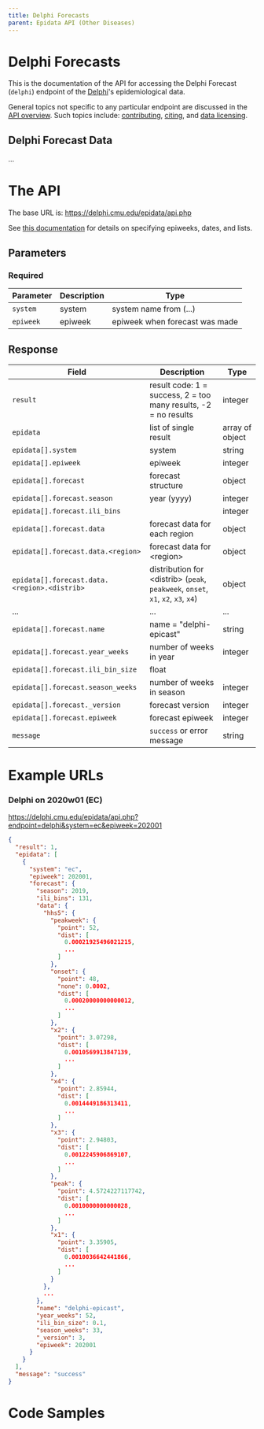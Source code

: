 ```yaml
---
title: Delphi Forecasts
parent: Epidata API (Other Diseases)
---
```


# Delphi Forecasts

This is the documentation of the API for accessing the Delphi Forecast (`delphi`) endpoint of
the [Delphi](https://delphi.cmu.edu/)'s epidemiological data.

General topics not specific to any particular endpoint are discussed in the
[API overview](README.md). Such topics include:
[contributing](README.md#contributing), [citing](README.md#citing), and
[data licensing](README.md#data-licensing).

## Delphi Forecast Data

... <!-- TODO -->

# The API

The base URL is: https://delphi.cmu.edu/epidata/api.php

See [this documentation](README.md) for details on specifying epiweeks, dates, and lists.

## Parameters

### Required

| Parameter | Description | Type |
| --- | --- | --- |
| `system` | system | system name from (...) <!-- TODO --> |
| `epiweek` | epiweek | epiweek when forecast was made |

## Response

| Field | Description | Type |
| --- | --- | --- |
| `result` | result code: 1 = success, 2 = too many results, -2 = no results | integer |
| `epidata` | list of single result | array of object |
| `epidata[].system` | system | string |
| `epidata[].epiweek` | epiweek | integer |
| `epidata[].forecast` | forecast structure | object |
| `epidata[].forecast.season` | year (yyyy) | integer |
| `epidata[].forecast.ili_bins` | | integer |
| `epidata[].forecast.data` | forecast data for each region | object |
| `epidata[].forecast.data.<region>` | forecast data for \<region\> | object |
| `epidata[].forecast.data.<region>.<distrib>` | distribution for \<distrib\> (`peak`, `peakweek`, `onset`, `x1`, `x2`, `x3`, `x4`) | object |
| ... | ... | ... | <!-- TODO -->
| `epidata[].forecast.name` | name = "delphi-epicast" | string |
| `epidata[].forecast.year_weeks` | number of weeks in year | integer |
| `epidata[].forecast.ili_bin_size` | float |
| `epidata[].forecast.season_weeks` | number of weeks in season | integer |
| `epidata[].forecast._version` | forecast version | integer |
| `epidata[].forecast.epiweek` | forecast epiweek | integer |
| `message` | `success` or error message | string |

# Example URLs

### Delphi on 2020w01 (EC)
https://delphi.cmu.edu/epidata/api.php?endpoint=delphi&system=ec&epiweek=202001

```json
{
  "result": 1,
  "epidata": [
    {
      "system": "ec",
      "epiweek": 202001,
      "forecast": {
        "season": 2019,
        "ili_bins": 131,
        "data": {
          "hhs5": {
            "peakweek": {
              "point": 52,
              "dist": [
                0.00021925496021215,
                ...
              ]
            },
            "onset": {
              "point": 48,
              "none": 0.0002,
              "dist": [
                0.00020000000000012,
                ...
              ]
            },
            "x2": {
              "point": 3.07298,
              "dist": [
                0.0010569913847139,
                ...
              ]
            },
            "x4": {
              "point": 2.85944,
              "dist": [
                0.0014449186313411,
                ...
              ]
            },
            "x3": {
              "point": 2.94803,
              "dist": [
                0.0012245906869107,
                ...
              ]
            },
            "peak": {
              "point": 4.5724227117742,
              "dist": [
                0.0010000000000028,
                ...
              ]
            },
            "x1": {
              "point": 3.35905,
              "dist": [
                0.0010036642441866,
                ...
              ]
            }
          },
          ...
        },
        "name": "delphi-epicast",
        "year_weeks": 52,
        "ili_bin_size": 0.1,
        "season_weeks": 33,
        "_version": 3,
        "epiweek": 202001
      }
    }
  ],
  "message": "success"
}
```

# Code Samples

<!-- TODO: fix -->
